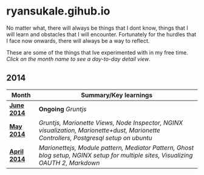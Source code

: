 ryansukale.gihub.io
===================
No matter what, there will always be things that I dont know, things that I will learn and obstacles that I will encounter. Fortunately for the hurdles that I face now onwards, there will always be a way to reflect. 

These are some of the things that Ive experimented with in my free time. *Click on the month name to see a day-to-day detail view*.

2014
----
|Month|Summary/Key learnings|
|----|----|
|**[June 2014](http://ryansukale.github.io/2014/June.html)** | **Ongoing**  *Gruntjs*|
|**[May 2014](http://ryansukale.github.io/2014/May.html)** | *Gruntjs, Marionette Views, Node Inspector, NGINX visualization, Marionette+dust, Marionette Controllers, Postgresql setup on ubuntu* |
|**[April 2014](http://ryansukale.github.io/2014/April.html)** | *Marionettejs, Module pattern, Mediator Pattern, Ghost blog setup, NGINX setup for multiple sites, Visualizing OAUTH 2, Markdown* |